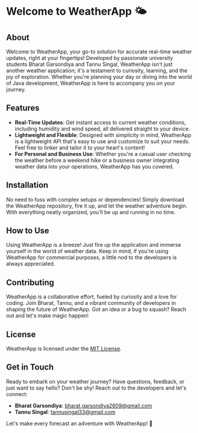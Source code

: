 # Welcome to WeatherApp 🌤️

## About

Welcome to WeatherApp, your go-to solution for accurate real-time weather updates, right at your fingertips! Developed by passionate university students Bharat Garsondiya and Tannu Singal, WeatherApp isn't just another weather application; it's a testament to curiosity, learning, and the joy of exploration. Whether you're planning your day or diving into the world of Java development, WeatherApp is here to accompany you on your journey.

## Features

- **Real-Time Updates**: Get instant access to current weather conditions, including humidity and wind speed, all delivered straight to your device.
- **Lightweight and Flexible**: Designed with simplicity in mind, WeatherApp is a lightweight API that's easy to use and customize to suit your needs. Feel free to tinker and tailor it to your heart's content!
- **For Personal and Business Use**: Whether you're a casual user checking the weather before a weekend hike or a business owner integrating weather data into your operations, WeatherApp has you covered.

## Installation

No need to fuss with complex setups or dependencies! Simply download the WeatherApp repository, fire it up, and let the weather adventure begin. With everything neatly organized, you'll be up and running in no time.

## How to Use

Using WeatherApp is a breeze! Just fire up the application and immerse yourself in the world of weather data. Keep in mind, if you're using WeatherApp for commercial purposes, a little nod to the developers is always appreciated.

## Contributing

WeatherApp is a collaborative effort, fueled by curiosity and a love for coding. Join Bharat, Tannu, and a vibrant community of developers in shaping the future of WeatherApp. Got an idea or a bug to squash? Reach out and let's make magic happen!

## License

WeatherApp is licensed under the [MIT License](LICENSE).

## Get in Touch

Ready to embark on your weather journey? Have questions, feedback, or just want to say hello? Don't be shy! Reach out to the developers and let's connect:

- **Bharat Garsondiya**: bharat.garsondiya2609@gmail.com
- **Tannu Singal**: tannusingal33@gmail.com

Let's make every forecast an adventure with WeatherApp! 🚀

